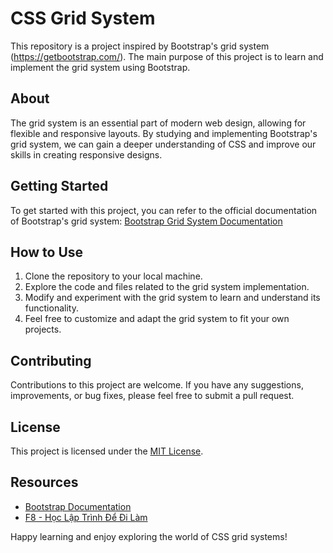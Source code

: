 # CSS Grid System

This repository is a project inspired by Bootstrap's grid system (https://getbootstrap.com/). The main purpose of this project is to learn and implement the grid system using Bootstrap.

## About

The grid system is an essential part of modern web design, allowing for flexible and responsive layouts. By studying and implementing Bootstrap's grid system, we can gain a deeper understanding of CSS and improve our skills in creating responsive designs.

## Getting Started

To get started with this project, you can refer to the official documentation of Bootstrap's grid system: [Bootstrap Grid System Documentation](https://getbootstrap.com/docs/5.3/layout)

## How to Use

1. Clone the repository to your local machine.
2. Explore the code and files related to the grid system implementation.
3. Modify and experiment with the grid system to learn and understand its functionality.
4. Feel free to customize and adapt the grid system to fit your own projects.

## Contributing

Contributions to this project are welcome. If you have any suggestions, improvements, or bug fixes, please feel free to submit a pull request.

## License

This project is licensed under the [MIT License](LICENSE).

## Resources

-   [Bootstrap Documentation](https://getbootstrap.com/docs/5.3/layout)
-   [F8 - Học Lập Trình Để Đi Làm](https://fullstack.edu.vn)

Happy learning and enjoy exploring the world of CSS grid systems!
